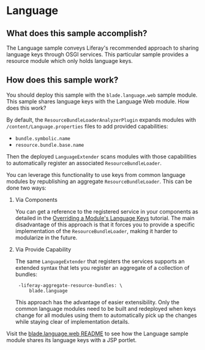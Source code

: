 # Language

## What does this sample accomplish?

The Language sample conveys Liferay's recommended approach to sharing
language keys through OSGI services. This particular sample provides a resource
module which only holds language keys.

## How does this sample work?

You should deploy this sample with the `blade.language.web` sample module. This
sample shares language keys with the Language Web module. How does this work?

By default, the `ResourceBundleLoaderAnalyzerPlugin` expands modules with
`/content/Language.properties` files to add provided capabilities:

- `bundle.symbolic.name`
- `resource.bundle.base.name`

Then the deployed `LanguageExtender` scans modules with those capabilities to
automatically register an associated `ResourceBundleLoader`.

You can leverage this functionality to use keys from common language modules by
republishing an aggregate `ResourceBundleLoader`. This can be done two ways:

1. Via Components

    You can get a reference to the registered service in your components as
    detailed in the
		[Overriding a Module's Language Keys](https://dev.liferay.com/develop/tutorials/-/knowledge_base/7-0/overriding-a-modules-language-keys)
		tutorial. The main disadvantage of this approach is that it forces you to
		provide a specific implementation of the `ResourceBundleLoader`, making it
		harder to modularize in the future.

2. Via Provide Capability

    The same `LanguageExtender` that registers the services supports an extended
    syntax that lets you register an aggregate of a collection of bundles:

        -liferay-aggregate-resource-bundles: \
            blade.language

    This approach has the advantage of easier extensibility. Only the common
    language modules need to be built and redeployed when keys change for all
    modules using them to automatically pick up the changes while staying clear
    of implementation details.

Visit the
[blade.language.web README](https://github.com/liferay/liferay-blade-samples/tree/master/liferay-gradle/blade.language.web/README.markdown)
to see how the Language sample module shares its language keys with a JSP
portlet.